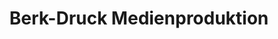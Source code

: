 ---
title: "Berk-Druck Medienproduktion"
url: /euskirchen/berk-druck-medienproduktion/
shop: Kopieren
---